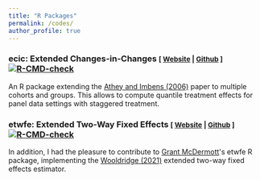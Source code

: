 ```yaml
---
title: "R Packages"
permalink: /codes/
author_profile: true
---
```


### ecic: Extended Changes-in-Changes <small>[ <a href="https://frederickluser.github.io/ecic/">Website</a> | <a href="https://github.com/frederickluser/ecic/">Github</a> ]</small>  [![R-CMD-check](https://github.com/frederickluser/ecic/actions/workflows/R-CMD-check.yaml/badge.svg)](https://github.com/frederickluser/ecic/actions/workflows/R-CMD-check.yaml)

An R package extending the <a href="https://doi.org/10.1111/j.1468-0262.2006.00668.x">Athey and Imbens (2006)</a> paper to multiple cohorts and groups. This allows to compute quantile treatment effects for panel data settings with staggered treatment.


### etwfe: Extended Two-Way Fixed Effects <small>[ <a href="https://grantmcdermott.com/etwfe/">Website</a> | <a href="https://github.com/grantmcdermott/etwfe">Github</a> ]</small>  [![R-CMD-check](https://github.com/grantmcdermott/etwfe/actions/workflows/R-CMD-check.yaml/badge.svg)](https://github.com/grantmcdermott/etwfe/actions/workflows/R-CMD-check.yaml/badge.svg)

In addition, I had the pleasure to contribute to [Grant McDermott](https://grantmcdermott.com/)'s etwfe R package, implementing the [Wooldridge (2021)](https://papers.ssrn.com/sol3/papers.cfm?abstract_id=3906345) extended two-way fixed effects estimator.

